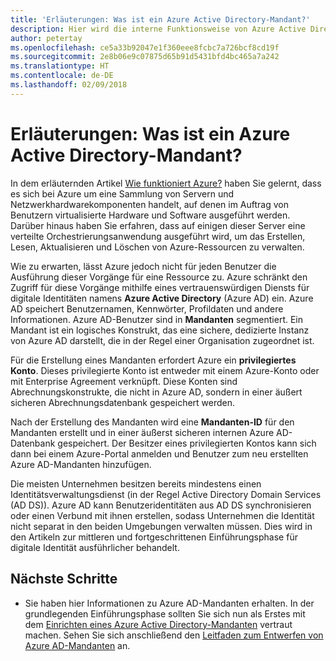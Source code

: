 ```yaml
---
title: 'Erläuterungen: Was ist ein Azure Active Directory-Mandant?'
description: Hier wird die interne Funktionsweise von Azure Active Directory für die Bereitstellung von Identity-as-a-Service (IDaaS) in Azure erläutert.
author: petertay
ms.openlocfilehash: ce5a33b92047e1f360eee8fcbc7a726bcf8cd19f
ms.sourcegitcommit: 2e8b06e9c07875d65b91d5431bfd4bc465a7a242
ms.translationtype: HT
ms.contentlocale: de-DE
ms.lasthandoff: 02/09/2018
---
```

# <a name="explainer-what-is-an-azure-active-directory-tenant"></a>Erläuterungen: Was ist ein Azure Active Directory-Mandant?

In dem erläuternden Artikel [Wie funktioniert Azure?](azure-explainer.md) haben Sie gelernt, dass es sich bei Azure um eine Sammlung von Servern und Netzwerkhardwarekomponenten handelt, auf denen im Auftrag von Benutzern virtualisierte Hardware und Software ausgeführt werden. Darüber hinaus haben Sie erfahren, dass auf einigen dieser Server eine verteilte Orchestrierungsanwendung ausgeführt wird, um das Erstellen, Lesen, Aktualisieren und Löschen von Azure-Ressourcen zu verwalten.

Wie zu erwarten, lässt Azure jedoch nicht für jeden Benutzer die Ausführung dieser Vorgänge für eine Ressource zu. Azure schränkt den Zugriff für diese Vorgänge mithilfe eines vertrauenswürdigen Diensts für digitale Identitäten namens **Azure Active Directory** (Azure AD) ein. Azure AD speichert Benutzernamen, Kennwörter, Profildaten und andere Informationen. Azure AD-Benutzer sind in **Mandanten** segmentiert. Ein Mandant ist ein logisches Konstrukt, das eine sichere, dedizierte Instanz von Azure AD darstellt, die in der Regel einer Organisation zugeordnet ist.

Für die Erstellung eines Mandanten erfordert Azure ein **privilegiertes Konto**. Dieses privilegierte Konto ist entweder mit einem Azure-Konto oder mit Enterprise Agreement verknüpft. Diese Konten sind Abrechnungskonstrukte, die nicht in Azure AD, sondern in einer äußert sicheren Abrechnungsdatenbank gespeichert werden. 

Nach der Erstellung des Mandanten wird eine **Mandanten-ID** für den Mandanten erstellt und in einer äußerst sicheren internen Azure AD-Datenbank gespeichert. Der Besitzer eines privilegierten Kontos kann sich dann bei einem Azure-Portal anmelden und Benutzer zum neu erstellten Azure AD-Mandanten hinzufügen. 

Die meisten Unternehmen besitzen bereits mindestens einen Identitätsverwaltungsdienst (in der Regel Active Directory Domain Services (AD DS)). Azure AD kann Benutzeridentitäten aus AD DS synchronisieren oder einen Verbund mit ihnen erstellen, sodass Unternehmen die Identität nicht separat in den beiden Umgebungen verwalten müssen. Dies wird in den Artikeln zur mittleren und fortgeschrittenen Einführungsphase für digitale Identität ausführlicher behandelt.

## <a name="next-steps"></a>Nächste Schritte

* Sie haben hier Informationen zu Azure AD-Mandanten erhalten. In der grundlegenden Einführungsphase sollten Sie sich nun als Erstes mit dem [Einrichten eines Azure Active Directory-Mandanten][how-to-get-aad-tenant] vertraut machen. Sehen Sie sich anschließend den [Leitfaden zum Entwerfen von Azure AD-Mandanten](tenant.md) an.

<!-- Links -->
[how-to-get-aad-tenant]: /azure/active-directory/develop/active-directory-howto-tenant?toc=/azure/architecture/cloud-adoption-guide/toc.json